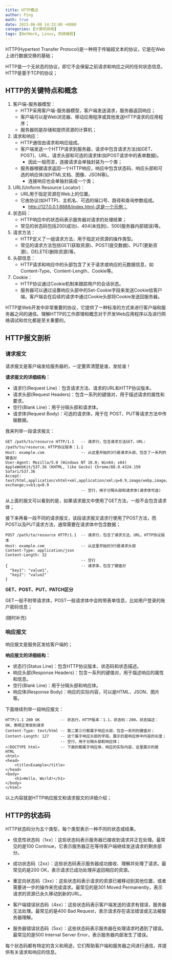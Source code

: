 ```yaml
---
title: HTTP概述
author: Ping
math: true
date: 2023-06-08 14:33:00 +0800
categories: [计算机网络]
tags: [NetWork, Linux, 网络编程]
---
```


HTTP(Hypertext Transfer Protocol)是一种用于传输超文本的协议，它是在Web上进行数据交换的基础；

HTTP是一个无状态的协议，即它不会保留之前请求和响应之间的任何状态信息，HTTP是基于TCP的协议；

## HTTP的关键特点和概念

1. 客户端-服务器模型：
   - HTTP采用客户端-服务器模型，客户端发送请求，服务器返回响应；
   - 客户端可以是Web浏览器、移动应用程序或其他发送HTTP请求的应用程序；
   - 服务器则是存储和提供资源的计算机；
2. 请求和响应：
   - HTTP通信由请求和响应组成。
   - 客户端发送一个HTTP请求到服务器，请求中包含请求方法(如GET、POST)、URL、请求头部和可选的请求体(如POST请求中的表单数据)。
     - 因此一般而言，连接请求会单独封装为一个类；
   - 服务器根据请求返回一个HTTP响应，响应中包含状态码、响应头部和可选的响应体(如HTML文档、图像、JSON等)。
     - 连接响应也会单独封装成一个类；
3. URL(Uniform Resource Locator)：
   - URL用于指定资源在Web上的位置。
   - 它由协议(如HTTP)、主机名、可选的端口号、路径和查询参数组成。
     - http://127.0.0.1:8888/index.html-这是一个示例；
4. 状态码：
   - HTTP响应中的状态码表示服务器对请求的处理结果；
   - 常见的状态码包括200(成功)、404(未找到)、500(服务器内部错误)等。
5. 请求方法：
   - HTTP定义了一组请求方法，用于指定对资源的操作类型。
   - 常见的请求方法包括GET(获取资源)、POST(提交数据)、PUT(更新资源)、DELETE(删除资源)等。
6. 头部信息：
   - HTTP请求和响应中的头部包含了关于请求或响应的元数据信息，如Content-Type、Content-Length、Cookie等。
7. Cookie：
   - HTTP协议通过Cookie机制来跟踪用户的会话状态。
   - 服务器可以通过设置响应头部中的Set-Cookie字段来发送Cookie给客户端，客户端会在后续的请求中通过Cookie头部将Cookie发送回服务器。

HTTP是Web开发中非常重要的协议，它提供了一种标准的方式来进行客户端和服务器之间的通信。理解HTTP的工作原理和概念对于开发Web应用程序以及进行网络调试和优化都是至关重要的。

## HTTP报文剖析

### 请求报文

请求报文是客户端发给服务器的，一定要弄清楚是谁，发给谁！

**请求报文的详细结构：**

- 请求行(Request Line)：包含请求方法、请求的URL和HTTP协议版本。
- 请求头部(Request Headers)：包含一系列的键值对，用于描述请求的属性和要求。
- 空行(Blank Line)：用于分隔头部和请求体。
- 请求体(Request Body)：可选的请求体，用于在 POST、PUT等请求方法中传输数据。

我来列举一段请求报文：

```
GET /path/to/resource HTTP/1.1   -- 请求行，包含请求方法GET，URL: /path/to/resource，HTTP协议版本：1.1
Host: example.com                -- 从这里开始的3行是请求头部，包含了一系列的键值对
User-Agent: Mozilla/5.0 (Windows NT 10.0; Win64; x64) AppleWebKit/537.36 (KHTML, like Gecko) Chrome/88.0.4324.150 Safari/537.36
Accept: text/html,application/xhtml+xml,application/xml;q=0.9,image/webp,image/apng,*/*;q=0.8,application/signed-exchange;v=b3;q=0.9
                                 -- 空行，用于分隔头部和请求体(请求体可选)
```

从上面的报文可以看到的是，如果请求报文中使用了GET方法，一般不会包含请求体；

接下来再看一段不同的请求报文，该段请求报文请求行使用了POST方法，而POST以及PUT请求方法，通常需要在请求体中包含数据；

```
POST /path/to/resource HTTP/1.1  -- 请求行，包含了请求方法、URL、HTTP协议版本
Host: example.com                -- 从这里开始的3行是请求头部
Content-Type: application/json
Content-Length: 32
                                 -- 空行
{                                -- 请求体，包含了键值对
  "key1": "value1",
  "key2": "value2"
}
```

**GET、POST、PUT、PATCH区分**

GET一般不附带请求体，POST一般请求体中会附带表单信息，比如用户登录的账户密码信息；

(随时补充)

### 响应报文

响应报文是服务区发给客户端的；

**响应报文的详细结构：**

- 状态行(Status Line)：包含HTTP协议版本、状态码和状态描述。
- 响应头部(Response Headers)：包含一系列的键值对，用于描述响应的属性和信息。
- 空行(Blank Line)：用于分隔头部和响应体。
- 响应体(Response Body)：响应的实际内容，可以是HTML、JSON、图片等。

下面继续列举一段响应报文：

```
HTTP/1.1 200 OK         -- 状态行，HTTP版本：1.1，状态码：200，状态描述：OK，表明正常收到请求
Content-Type: text/html	-- 第二第三行都属于响应头部，包含一系列的键值对；
Content-Length: 127     -- 这个属于响应头部的字段，展示的是响应体中内容的长度；
                        -- 空行，用于分隔头部和响应体；
<!DOCTYPE html>         -- 下面的都属于响应体，响应的实际内容，这里展示的是HTML
<html>
<head>
    <title>Example</title>
</head>
<body>
    <h1>Hello, World!</h1>
</body>
</html>
```

以上内容就是HTTP响应报文和请求报文的详细介绍；

## HTTP的状态码

HTTP状态码分为五个类型，每个类型表示一种不同的状态或结果。

- 信息性状态码（1xx）：这些状态码表示服务器已接收到请求并正在处理。最常见的是100 Continue，它表示服务器正在等待客户端继续发送请求的剩余部分。

- 成功状态码（2xx）：这些状态码表示服务器成功接收、理解并处理了请求。最常见的是200 OK，表示请求已成功处理并返回相应的资源。

- 重定向状态码（3xx）：这些状态码表示请求的资源已被移动到其他位置，或者需要进一步的操作来完成请求。最常见的是301 Moved Permanently，表示请求的资源已永久移动到新的URL。

- 客户端错误状态码（4xx）：这些状态码表示客户端发送的请求有错误，服务器无法处理。最常见的是400 Bad Request，表示请求存在语法错误或无法被服务器理解。

- 服务器错误状态码（5xx）：这些状态码表示服务器在处理请求时遇到了错误。最常见的是500 Internal Server Error，表示服务器内部发生了错误。

每个状态码都有特定的含义和用途，它们帮助客户端和服务器之间进行通信，并提供有关请求和响应的信息。
